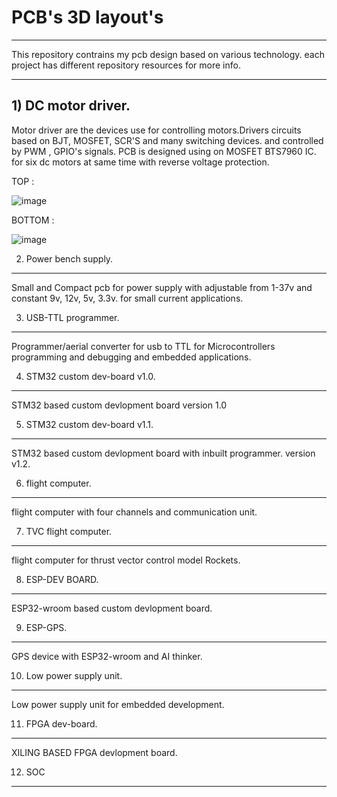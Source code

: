# PCB's 3D layout's
---
This repository contrains my pcb design based on various technology. each project has different repository resources for more info.

---

## 1) DC motor driver.
Motor driver are the devices use for controlling motors.Drivers circuits based on BJT, MOSFET, SCR'S and many switching devices.
and controlled by PWM , GPIO's signals.
PCB is designed using on MOSFET BTS7960 IC.
for  six dc motors at same time with reverse voltage protection.

   TOP :
    
![image](https://github.com/Himanshukohale22/My-designs/assets/114358863/417be6b6-0469-4558-b495-6febdaf5d5b0)

   BOTTOM :
    
 ![image](https://github.com/Himanshukohale22/My-designs/assets/114358863/90b4cf78-ae9b-4529-9c10-98701d2d6684)


2) Power bench supply.
---
Small and Compact pcb for power supply with adjustable from 1-37v and constant 9v, 12v, 5v, 3.3v. for small current applications.




3) USB-TTL programmer.
---
Programmer/aerial converter for usb to TTL for Microcontrollers programming and debugging and embedded applications.



4) STM32 custom dev-board v1.0.
---
STM32 based custom devlopment board version 1.0



5) STM32 custom dev-board v1.1.
---
STM32 based custom devlopment board with inbuilt programmer. version v1.2.



6) flight computer.
---
flight computer with four channels and communication unit. 



7) TVC flight computer.
---
flight computer for thrust vector control model Rockets.





8) ESP-DEV BOARD.
---
ESP32-wroom based custom devlopment board.





9) ESP-GPS.
---
GPS device with ESP32-wroom and AI thinker.



10) Low power supply unit.
---
Low power supply unit for embedded development.


 
11) FPGA dev-board.
---
XILING BASED FPGA devlopment board.



12) SOC 
---




